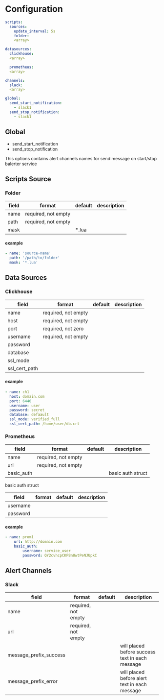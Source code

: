 # Configuration

```yaml
scripts:
  sources:
    update_interval: 5s
    folder:
    <array>

datasources:
  clickhouse:
  <array>

  prometheus:
  <array>

channels:
  slack:
  <array>

global:
  send_start_notification:
    - slack1
  send_stop_notification:
    - slack1
```

## Global

- send_start_notification
- send_stop_notification

This options contains alert channels names for send message on start/stop balerter service

## Scripts Source

### Folder

|field|format|default|description|
|-|-|-|-|
|name|required, not empty|||
|path|required, not empty|||
|mask||*.lua||

#### example

```yaml
- name: 'source-name'
  path: '/path/to/folder'
  mask: '*.lua'
```

## Data Sources

### Clickhouse

|field|format|default|description|
|-|-|-|-|
|name|required, not empty|||
|host|required, not empty|||
|port|required, not zero|||
|username|required, not empty|||
|password||||
|database||||
|ssl_mode||||
|ssl_cert_path||||

#### example

```yaml
- name: ch1
  host: domain.com
  port: 6440
  username: user
  password: secret
  database: defaault
  ssl_mode: verified_full
  ssl_cert_path: /home/user/db.crt
```

### Prometheus

|field|format|default|description|
|-|-|-|-|
|name|required, not empty|||
|url|required, not empty|||
|basic_auth|||basic auth struct|

basic auth struct

|field|format|default|description|
|-|-|-|-|
|username||||
|password||||

#### example
```yaml
- name: prom1
	url: http://domain.com
	basic_auth:
		username: service_user
		password: QY2cvhcpCKPBnUwtPeNJUpkC
```

## Alert Channels

### Slack

|field|format|default|description|
|-|-|-|-|
|name|required, not empty|||
|url|required, not empty|||
|message_prefix_success|||will placed before success text in each message|
|message_prefix_error|||will placed before alert text in each message|
